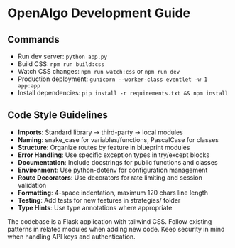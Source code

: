 # OpenAlgo Development Guide

## Commands
- Run dev server: `python app.py`
- Build CSS: `npm run build:css`
- Watch CSS changes: `npm run watch:css` or `npm run dev`
- Production deployment: `gunicorn --worker-class eventlet -w 1 app:app`
- Install dependencies: `pip install -r requirements.txt && npm install`

## Code Style Guidelines
- **Imports**: Standard library → third-party → local modules
- **Naming**: snake_case for variables/functions, PascalCase for classes
- **Structure**: Organize routes by feature in blueprint modules
- **Error Handling**: Use specific exception types in try/except blocks
- **Documentation**: Include docstrings for public functions and classes
- **Environment**: Use python-dotenv for configuration management
- **Route Decorators**: Use decorators for rate limiting and session validation
- **Formatting**: 4-space indentation, maximum 120 chars line length
- **Testing**: Add tests for new features in strategies/ folder
- **Type Hints**: Use type annotations where appropriate

The codebase is a Flask application with tailwind CSS. Follow existing patterns in related modules when adding new code. Keep security in mind when handling API keys and authentication.